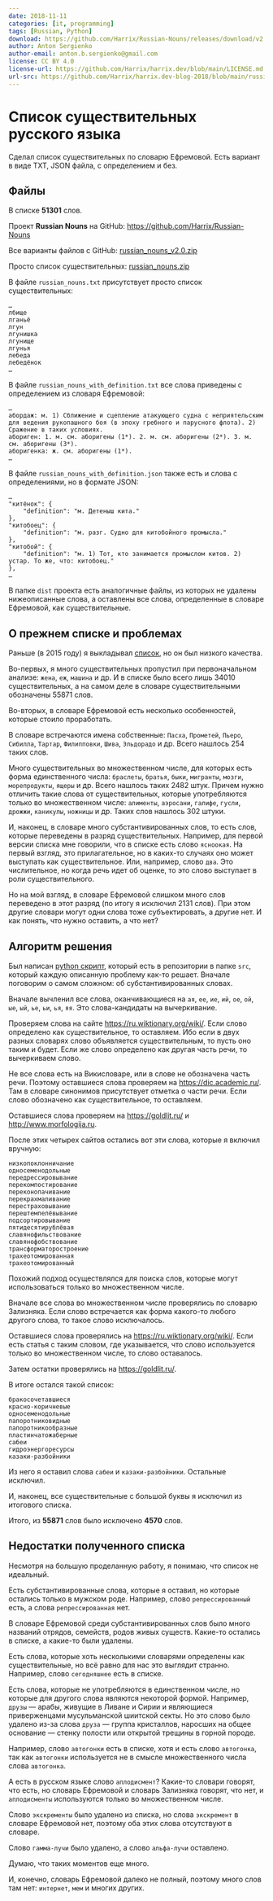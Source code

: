 ```yaml
---
date: 2018-11-11
categories: [it, programming]
tags: [Russian, Python]
download: https://github.com/Harrix/Russian-Nouns/releases/download/v2.0/russian_nouns_v2.0.zip
author: Anton Sergienko
author-email: anton.b.sergienko@gmail.com
license: CC BY 4.0
license-url: https://github.com/Harrix/harrix.dev/blob/main/LICENSE.md
url-src: https://github.com/Harrix/harrix.dev-blog-2018/blob/main/russian-nouns/russian-nouns.md
---
```


# Список существительных русского языка

Сделал список существительных по словарю Ефремовой. Есть вариант в виде TXT, JSON файла, с определением и без.

## Файлы

В списке **51301** слов.

Проект **Russian Nouns** на GitHub: <https://github.com/Harrix/Russian-Nouns>

Все варианты файлов с GitHub: [russian_nouns_v2.0.zip](https://github.com/Harrix/Russian-Nouns/releases/download/v2.0/russian_nouns_v2.0.zip)

Просто список существительных: [russian_nouns.zip](files/russian_nouns.zip)

В файле `russian_nouns.txt` присутствует просто список существительных:

```text
…
лбище
лганьё
лгун
лгунишка
лгунище
лгунья
лебеда
лебедёнок
…
```

В файле `russian_nouns_with_definition.txt` все слова приведены с определением из словаря Ефремовой:

```text
…
абордаж: м. 1) Сближение и сцепление атакующего судна с неприятельским для ведения рукопашного боя (в эпоху гребного и парусного флота). 2) Сражение в таких условиях.
абориген: 1. м. см. аборигены (1*). 2. м. см. аборигены (2*). 3. м. см. аборигены (3*).
аборигенка: ж. см. аборигены (1*).
…
```

В файле `russian_nouns_with_definition.json` также есть и слова с определениями, но в формате JSON:

```text
…
"китёнок": {
    "definition": "м. Детеныш кита."
},
"китобоец": {
    "definition": "м. разг. Судно для китобойного промысла."
},
"китобой": {
    "definition": "м. 1) Тот, кто занимается промыслом китов. 2) устар. То же, что: китобоец."
},
…
```

В папке `dist` проекта есть аналогичные файлы, из которых не удалены нижеописанные слова, а оставлены все слова, определенные в словаре Ефремовой, как существительные.

## О прежнем списке и проблемах

Раньше (в 2015 году) я выкладывал [список](https://github.com/Harrix/Russian-Nouns/releases/download/v1.0/russian_nouns_v1.0.zip), но он был низкого качества.

Во-первых, я много существительных пропустил при первоначальном анализе: `жена`, `еж`, `машина` и др. И в списке было всего лишь 34010 существительных, а на самом деле в словаре существительными обозначены 55871 слов.

Во-вторых, в словаре Ефремовой есть несколько особенностей, которые стоило проработать.

В словаре встречаются имена собственные: `Пасха`, `Прометей`, `Пьеро`, `Сибилла`, `Тартар`, `Филипповки`, `Шива`, `Эльдорадо` и др. Всего нашлось 254 таких слов.

Много существительных во множественном числе, для которых есть форма единственного числа: `браслеты`, `братья`, `быки`, `мигранты`, `мозги`, `морепродукты`, `ящеры` и др. Всего нашлось таких 2482 штук. Причем нужно отличить такие слова от существительных, которые употребляются только во множественном числе: `алименты`, `аэросани`, `галифе`, `гусли`, `дрожжи`, `каникулы`, `ножницы` и др. Таких слов нашлось 302 штуки.

И, наконец, в словаре много субстантивированных слов, то есть слов, которые переведены в разряд существительных. Например, для первой версии списка мне говорили, что в списке есть слово `ясноокая`. На первый взгляд, это прилагательное, но в каких-то случаях оно может выступать как существительное. Или, например, слово `два`. Это числительное, но когда речь идет об оценке, то это слово выступает в роли существительного.

Но на мой взгляд, в словаре Ефремовой слишком много слов переведено в этот разряд (по итогу я исключил 2131 слов). При этом другие словари могут одни слова тоже субъектировать, а другие нет. И как понять, что нужно оставить, а что нет?

## Алгоритм решения

Был написан [python скрипт](https://github.com/Harrix/Russian-Nouns/blob/master/src/program_efremova.py), который есть в репозитории в папке `src`, который каждую описанную проблему как-то решает. Вначале поговорим о самом сложном: об субстантивированных словах.

Вначале вычленил все слова, оканчивающиеся на `ая`, `ее`, `ие`, `ий`, `ое`, `ой`, `ые`, `ый`, `ье`, `ьи`, `ья`, `яя`. Это слова-кандидаты на вычеркивание.

Проверяем слова на сайте <https://ru.wiktionary.org/wiki/>. Если слово определено как существительное, то оставляем. Ибо если в двух разных словарях слово объявляется существительным, то пусть оно таким и будет. Если же слово определено как другая часть речи, то вычеркиваем слово.

Не все слова есть на Викисловаре, или в слове не обозначена часть речи. Поэтому оставшиеся слова проверяем на <https://dic.academic.ru/>. Там в словаре синонимов присутствует отметка о части речи. Если слово обозначено как существительное, то оставляем.

Оставшиеся слова проверяем на <https://goldlit.ru/> и <http://www.morfologija.ru>.

После этих четырех сайтов остались вот эти слова, которые я включил вручную:

```text
низкопоклонничание
односеменодольные
передрессировывание
перекомпостирование
переконопачивание
перекрахмаливание
перестраховывание
перештемпелёвывание
подсортировывание
пятидесятирублёвая
славянофильствование
славянофобствование
трансформаторостроение
трахеотомированная
трахеотомированный
```

Похожий подход осуществлялся для поиска слов, которые могут использоваться только во множественном числе.

Вначале все слова во множественном числе проверялись по словарю Зализняка. Если слово встречается как форма какого-то любого другого слова, то такое слово исключалось.

Оставшиеся слова проверялись на <https://ru.wiktionary.org/wiki/>. Если есть статья с таким словом, где указывается, что слово используется только во множественном числе, то слово оставалось.

Затем остатки проверялись на <https://goldlit.ru/>.

В итоге остался такой список:

```text
бракосочетавшиеся
красно-коричневые
односеменодольные
папоротниковидные
папоротникообразные
пластинчатожаберные
сабеи
гидроэнергоресурсы
казаки-разбойники
```

Из него я оставил слова `сабеи` и `казаки-разбойники`. Остальные исключил.

И, наконец, все существительные с большой буквы я исключил из итогового списка.

Итого, из **55871** слов было исключено **4570** слов.

## Недостатки полученного списка

Несмотря на большую проделанную работу, я понимаю, что список не идеальный.

Есть субстантивированные слова, которые я оставил, но которые остались только в мужском роде. Например, слово `репрессированный` есть, а слова `репрессированная` нет.

В словаре Ефремовой среди субстантивированных слов было много названий отрядов, семейств, родов живых существ. Какие-то остались в списке, а какие-то были удалены.

Есть слова, которые хоть несколькими словарями определены как существительные, но всё равно для нас это выглядит странно. Например, слово `сегодняшнее` есть в списке.

Есть слова, которые не употребляются в единственном числе, но которые для другого слова являются некоторой формой. Например, `друзы` — арабы, живущие в Ливане и Сирии и являющиеся приверженцами мусульманской шиитской секты. Но это слово было удалено из-за слова `друза` — группа кристаллов, наросших на общее основание — стенку полости или открытой трещины в горной породе.

Например, слово `автогонки` есть в списке, хотя и есть слово `автогонка`, так как `автогонки` используется не в смысле множественного числа слова `автогонка`.

А есть в русском языке слово `аплодисмент`? Какие-то словари говорят, что есть, но словарь Ефремовой и словарь Зализняка говорят, что нет, и `аплодисменты` используются только во множественном числе.

Слово `экскременты` было удалено из списка, но слова `экскремент` в словаре Ефремовой нет, поэтому оба этих слова отсутствуют в словаре.

Слово `гамма-лучи` было удалено, а слово `альфа-лучи` оставлено.

Думаю, что таких моментов еще много.

И, конечно, словарь Ефремовой далеко не полный, поэтому много слов там нет: `интернет`, `мем` и многих других.
